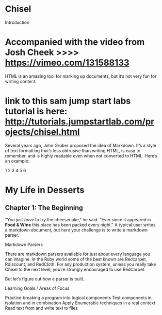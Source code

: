 # Chisel
Introduction

# Accompanied with the video from Josh Cheek >>>> https://vimeo.com/131588133
HTML is an amazing tool for marking up documents, but it’s not very fun for writing content.

# link to this sam jump start labs tutorial is here: http://tutorials.jumpstartlab.com/projects/chisel.html


Several years ago, John Gruber proposed the idea of Markdown. It’s a style of text formatting that’s less obtrusive than writing HTML, is easy to remember, and is highly readable even when not converted to HTML. Here’s an example:

1
2
3
4
5
6
# My Life in Desserts

## Chapter 1: The Beginning

"You just *have* to try the cheesecake," he said. "Ever since it appeared in
**Food & Wine** this place has been packed every night."
A typical user writes a markdown document, but here your challenge is to write a markdown parser.

Markdown Parsers

There are markdown parsers available for just about every language you can imagine. In the Ruby world some of the best known are Redcarpet, Rdiscount, and RedCloth. For any production system, unless you really take Chisel to the next level, you’re strongly encouraged to use RedCarpet.

But let’s figure out how a parser is built.

Learning Goals / Areas of Focus

Practice breaking a program into logical components
Test components in isolation and in combination
Apply Enumerable techniques in a real context
Read text from and write text to files
